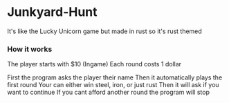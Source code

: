# Junkyard-Hunt
It's like the Lucky Unicorn game but made in rust so it's rust themed

### How it works

The player starts with $10 (Ingame)
Each round costs 1 dollar

First the program asks the player their name
Then it automatically plays the first round
Your can either win steel, iron, or just rust
Then it will ask if you want to continue
If you cant afford another round the program will stop
